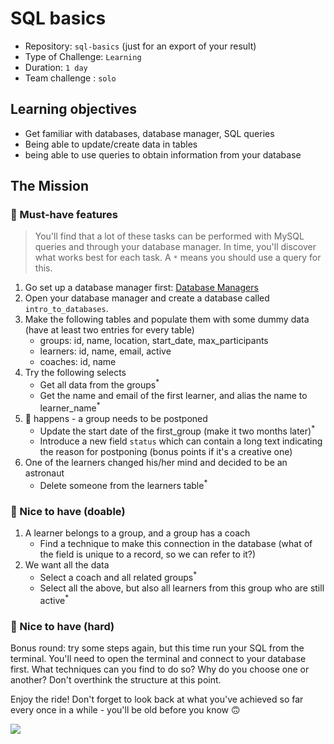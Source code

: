 # SQL basics

- Repository: `sql-basics` (just for an export of your result)
- Type of Challenge: `Learning`
- Duration: `1 day`
- Team challenge : `solo`

## Learning objectives
- Get familiar with databases, database manager, SQL queries
- Being able to update/create data in tables
- being able to use queries to obtain information from your database

## The Mission

### 🌱 Must-have features

> You'll find that a lot of these tasks can be performed with MySQL queries and through your database manager. In time, you'll discover what works best for each task. A `*` means you should use a query for this.

1. Go set up a database manager first: [Database Managers](../1.Set-up/DatabaseManager.md)
2. Open your database manager and create a database called `intro_to_databases`.
3. Make the following tables and populate them with some dummy data (have at least two entries for every table)
    - groups: id, name, location, start_date, max_participants
    - learners: id, name, email, active
    - coaches: id, name
4. Try the following selects
    - Get all data from the groups<sup>\*</sup>
    - Get the name and email of the first learner, and alias the name to learner_name<sup>\*</sup>
5. 💩 happens - a group needs to be postponed
    - Update the start date of the first_group (make it two months later)<sup>\*</sup>
    - Introduce a new field `status` which can contain a long text indicating the reason for postponing (bonus points if it's a creative one)
6. One of the learners changed his/her mind and decided to be an astronaut
    - Delete someone from the learners table<sup>\*</sup>

### 🌼 Nice to have (doable)

1. A learner belongs to a group, and a group has a coach
    - Find a technique to make this connection in the database (what of the field is unique to a record, so we can refer to it?)
2. We want all the data
    - Select a coach and all related groups<sup>\*</sup>
    - Select all the above, but also all learners from this group who are still active<sup>\*</sup>

### 🌳 Nice to have (hard)

Bonus round: try some steps again, but this time run your SQL from the terminal.
You'll need to open the terminal and connect to your database first. What techniques can you find to do so? Why do you choose one or another? Don't overthink the structure at this point.

Enjoy the ride! Don't forget to look back at what you've achieved so far every once in a while - you'll be old before you know 🙃


![](https://media.giphy.com/media/2nJgpMuR2fVn2/giphy.gif)